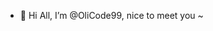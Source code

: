 - 👋 Hi All, I’m @OliCode99, nice to meet you ~


<!---
OliCode99/OliCode99 is a ✨ special ✨ repository because its `README.md` (this file) appears on your GitHub profile.
You can click the Preview link to take a look at your changes.
--->

